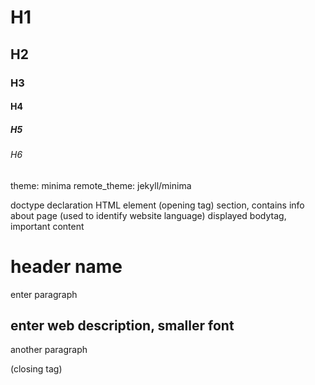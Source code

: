 # H1
## H2
### H3
#### H4
##### H5
###### H6

theme: minima
remote_theme: jekyll/minima

<!doctype html>   doctype declaration
<html>            HTML element (opening tag) 
<head>            section, contains info about page
<title> webpage name </title>
</head>           (used to identify website language) 
<body>             displayed bodytag, important content
<h1> header name </h1>
<p>  enter paragraph </p>
<h2> enter web description, smaller font </h2>
<p> another paragraph </p>
</body>
</html>           (closing tag)
